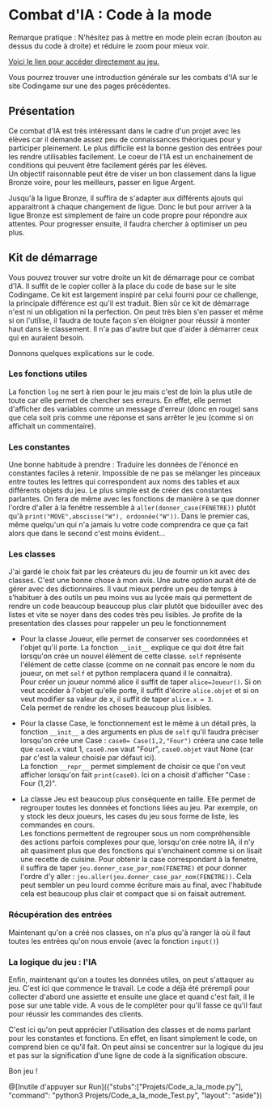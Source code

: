 # Combat d'IA : Code à la mode

Remarque pratique : N'hésitez pas à mettre en mode plein ecran (bouton au dessus du code à droite) et réduire le zoom pour mieux voir.

[Voici le lien pour accéder directement au jeu.](https://www.codingame.com/multiplayer/bot-programming/code-a-la-mode)

Vous pourrez trouver une introduction générale sur les combats d'IA sur le site Codingame sur une des pages précédentes.

## Présentation

Ce combat d'IA est très intéressant dans le cadre d'un projet avec les élèves car il demande assez peu de connaissances théoriques pour y participer pleinement. Le plus difficile est la bonne gestion des entrées pour les rendre utilisables facilement. Le coeur de l'IA est un enchainement de conditions qui peuvent être facilement gérés par les élèves.  
Un objectif raisonnable peut être de viser un bon classement dans la ligue Bronze voire, pour les meilleurs, passer en ligue Argent.

Jusqu'à la ligue Bronze, il suffira de s'adapter aux différents ajouts qui apparaitront à chaque changement de ligue. Donc le but pour arriver à la ligue Bronze est simplement de faire un code propre pour répondre aux attentes. Pour progresser ensuite, il faudra chercher à optimiser un peu plus.

## Kit de démarrage 

Vous pouvez trouver sur votre droite un kit de démarrage pour ce combat d'IA. Il suffit de le copier coller à la place du code de base sur le site Codingame. Ce kit est largement inspiré par celui fourni pour ce challenge, la principale différence est qu'il est traduit. Bien sûr ce kit de démarrage n'est ni un obligation ni la perfection. On peut très bien s'en passer et même si on l'utilise, il faudra de toute façon s'en éloigner pour réussir à monter haut dans le classement. Il n'a pas d'autre but que d'aider à démarrer ceux qui en auraient besoin.

Donnons quelques explications sur le code.

### Les fonctions utiles 

La fonction `log` ne sert à rien pour le jeu mais c'est de loin la plus utile de toute car elle permet de chercher ses erreurs. En effet, elle permet d'afficher des variables comme un message d'erreur (donc en rouge) sans que cela soit pris comme une réponse et sans arrêter le jeu (comme si on affichait un commentaire).

### Les constantes

Une bonne habitude à prendre : Traduire les données de l'énoncé en constantes faciles à retenir. Impossible de ne pas se mélanger les pinceaux entre toutes les lettres qui correspondent aux noms des tables et aux différents objets du jeu. Le plus simple est de créer des constantes parlantes. On fera de même avec les fonctions de manière à se que donner l'ordre d'aller à la fenêtre ressemble à `aller(donner_case(FENETRE))` plutôt qu'à `print("MOVE",abscisse("W"), ordonnée("W"))`. Dans le premier cas, même quelqu'un qui n'a jamais lu votre code comprendra ce que ça fait alors que dans le second c'est moins évident...

### Les classes

J'ai gardé le choix fait par les créateurs du jeu de fournir un kit avec des classes. C'est une bonne chose à mon avis. Une autre option aurait été de gérer avec des dictionnaires. Il vaut mieux perdre un peu de temps à s'habituer à des outils un peu moins vus au lycée mais qui permettent de rendre un code beaucoup beaucoup plus clair plutôt que bidouiller avec des listes et vite se noyer dans des codes très peu lisibles. Je profite de la presentation des classes pour rappeler un peu le fonctionnement

+ Pour la classe Joueur, elle permet de conserver ses coordonnées et l'objet qu'il porte. La fonction `__init__` explique ce qui doit être fait lorsqu'on crée un nouvel élément de cette classe. `self` représente l'élément de cette classe (comme on ne connait pas encore le nom du joueur, on met `self` et python remplacera quand il le connaitra).  
Pour créer un joueur nommé alice il suffit de taper `alice=Joueur()`. Si on veut accéder à l'objet qu'elle porte, il suffit d'écrire `alice.objet` et si on veut modifier sa valeur de x, il suffit de taper `alice.x = 3`.  
Cela permet de rendre les choses beaucoup plus lisibles.

+ Pour la classe Case, le fonctionnement est le même à un détail près, la fonction `__init__` a des arguments en plus de `self` qu'il faudra préciser lorsqu'on crée une Case : `case0= Case(1,2,"Four")` créera une case telle que 
`case0.x` vaut 1, `case0.nom` vaut "Four", `case0.objet` vaut None (car par c'est la valeur choisie par défaut ici).  
La fonction `__repr__` permet simplement de choisir ce que l'on veut afficher lorsqu'on fait `print(case0)`. Ici on a choisit d'afficher "Case : Four (1,2)".

+ La classe Jeu est beaucoup plus conséquente en taille. Elle permet de regrouper toutes les données et fonctions liées au jeu. Par exemple, on y stock les deux joueurs, les cases du jeu sous forme de liste, les commandes en cours.   
Les fonctions permettent de regrouper sous un nom compréhensible des actions parfois complexes pour que, lorsqu'on crée notre IA, il n'y ait quasiment plus que des fonctions qui s'enchainent comme si on lisait une recette de cuisine. Pour obtenir la case correspondant à la fenetre, il suffira de taper `jeu.donner_case_par_nom(FENETRE)` et pour donner l'ordre d'y aller : `jeu.aller(jeu.donner_case_par_nom(FENETRE))`. Cela peut sembler un peu lourd comme écriture mais au final, avec l'habitude cela est beaucoup plus clair et compact que si on faisait autrement.

### Récupération des entrées

Maintenant qu'on a créé nos classes, on n'a plus qu'à ranger là où il faut toutes les entrées qu'on nous envoie (avec la fonction `input()`)

### La logique du jeu : l'IA

Enfin, maintenant qu'on a toutes les données utiles, on peut s'attaquer au jeu. C'est ici que commence le travail. Le code a déjà été prérempli pour collecter d'abord une assiette et ensuite une glace et quand c'est fait, il le pose sur une table vide. A vous de le compléter pour qu'il fasse ce qu'il faut pour réussir les commandes des clients.  

C'est ici qu'on peut apprécier l'utilisation des classes et de noms parlant pour les constantes et fonctions. En effet, en lisant simplement le code, on comprend bien ce qu'il fait. On peut ainsi se concentrer sur la logique du jeu et pas sur la signification d'une ligne de code à la signification obscure. 


Bon jeu !


@[Inutile d'appuyer sur Run]({"stubs":["Projets/Code_a_la_mode.py"], "command": "python3 Projets/Code_a_la_mode_Test.py", "layout": "aside"})
